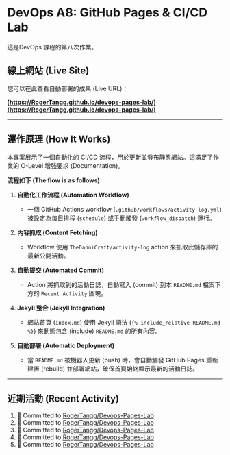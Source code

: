 # DevOps A8: GitHub Pages & CI/CD Lab

這是DevOps 課程的第八次作業。

## 線上網站 (Live Site)

您可以在此查看自動部署的成果 (Live URL)：

**[https://RogerTangg.github.io/devops-pages-lab/](https://RogerTangg.github.io/devops-pages-lab/)**

---

## 運作原理 (How It Works)

本專案展示了一個自動化的 CI/CD 流程，用於更新並發布靜態網站。這滿足了作業的 O-Level 增強要求 (Documentation)。

**流程如下 (The flow is as follows):**

1.  **自動化工作流程 (Automation Workflow)**
    * 一個 GitHub Actions workflow (`.github/workflows/activity-log.yml`) 被設定為每日排程 (`schedule`) 或手動觸發 (`workflow_dispatch`) 運行。

2.  **內容抓取 (Content Fetching)**
    * Workflow 使用 `TheDanniCraft/activity-log` action 來抓取此儲存庫的最新公開活動。

3.  **自動提交 (Automated Commit)**
    * Action 將抓取到的活動日誌，自動寫入 (commit) 到本 `README.md` 檔案下方的 `Recent Activity` 區塊。

4.  **Jekyll 整合 (Jekyll Integration)**
    * 網站首頁 (`index.md`) 使用 Jekyll 語法 (`{% include_relative README.md %}`) 來動態包含 (include) `README.md` 的所有內容。

5.  **自動部署 (Automatic Deployment)**
    * 當 `README.md` 被機器人更新 (push) 時，會自動觸發 GitHub Pages 重新建置 (rebuild) 並部署網站，確保首頁始終顯示最新的活動日誌。

---

## 近期活動 (Recent Activity)
<!--START_SECTION:activity-->
1. 📝 Committed to [RogerTangg/Devops-Pages-Lab](https://github.com/RogerTangg/Devops-Pages-Lab/commit/3a6f3440336351b3694e5b6d8a958445155d1186)
2. 📝 Committed to [RogerTangg/Devops-Pages-Lab](https://github.com/RogerTangg/Devops-Pages-Lab/commit/29e5dd86566a1b3313927910c9eddb3faa5a8f69)
3. 📝 Committed to [RogerTangg/Devops-Pages-Lab](https://github.com/RogerTangg/Devops-Pages-Lab/commit/58e2d9f06bd94514259901bce650bcd12bd030e5)
4. 📝 Committed to [RogerTangg/Devops-Pages-Lab](https://github.com/RogerTangg/Devops-Pages-Lab/commit/f08726f7e54e58318afbf0bf71863f29d2148791)
5. 📝 Committed to [RogerTangg/Devops-Pages-Lab](https://github.com/RogerTangg/Devops-Pages-Lab/commit/360adbd186af9e86c5db29440ec66b656400f7c9)
<!--END_SECTION:activity-->
